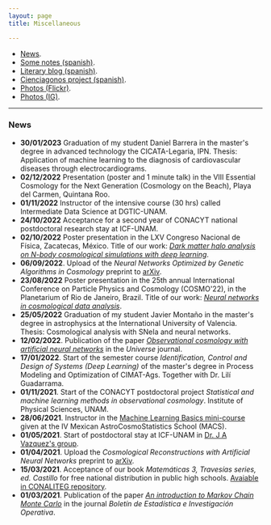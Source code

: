 ```yaml
---
layout: page
title: Miscellaneous

---
```


- [News](https://igomezv.github.io/other/#news).
- [Some notes (spanish)](https://igomezv.github.io/posts).
- [Literary blog (spanish)](http://www.neorelativista.blogspot.com).
- [Cienciagonos project (spanish)](https://cienciagonos.com).
- [Photos (Flickr)](https://www.flickr.com/photos/neorelativista).
- [Photos (IG)](https://www.instagram.com/neorelativista).


--------------------

### News

- **30/01/2023** Graduation of my student Daniel Barrera in the master's degree in advanced technology the CICATA-Legaria, IPN. Thesis: Application of machine learning to the diagnosis of cardiovascular diseases through electrocardiograms. 
- **02/12/2022** Presentation (poster and 1 minute talk) in the VIII Essential Cosmology for the Next Generation (Cosmology on the Beach), Playa del Carmen, Quintana Roo.
- **01/11/2022** Instructor of the intensive course (30 hrs) called Intermediate Data Science at DGTIC-UNAM.
- **24/10/2022** Acceptance for a second year of CONACYT national postdoctoral research stay at ICF-UNAM.
- **02/10/2022** Poster presentation in the LXV Congreso Nacional de Física, Zacatecas, México. Title of our work: [*Dark matter halo analysis on N-body cosmological simulations with deep learning*](https://www.academia.edu/89055693/Dark_matter_halo_analysis_on_N_body_cosmological_simulations_with_deep_learning).
- **06/09/2022**. Upload of the *Neural Networks Optimized by Genetic Algorithms in Cosmology* preprint to [arXiv](https://arxiv.org/abs/2209.02685).
- **23/08/2022** Poster presentation in the 25th annual International Conference on Particle Physics and Cosmology (COSMO'22), in the Planetarium of Rio de Janeiro, Brazil. Title of our work: [*Neural networks in cosmological data analysis*](https://www.academia.edu/86371757/Neural_networks_in_cosmological_data_analysis).
- **25/05/2022** Graduation of my student Javier Montaño in the master's degree in astrophysics at the International University of Valencia. Thesis: Cosmological analysis with SNeIa and neural networks.
- **12/02/2022**. Publication of the paper [*Observational cosmology with artificial neural networks*](https://www.mdpi.com/2218-1997/8/2/120) in the *Universe* journal.
- **17/01/2022**. Start of the semester course *Identification, Control and Design of Systems (Deep Learning)* of the master's degree in Process Modeling and Optimization of CIMAT-Ags. Together with Dr. Lilí Guadarrama. 
- **01/11/2021**. Start of the CONACYT postdoctoral project *Statistical and machine learning methods in observational cosmology*. Institute of Physical Sciences, UNAM. 
- **28/06/2021**. Instructor in the [Machine Learning Basics mini-course](https://github.com/igomezv/MACS_2021_ML_basics_neural_networks) given at the IV Mexican AstroCosmoStatistics School (MACS).
- **01/05/2021**. Start of postdoctoral stay at ICF-UNAM in [Dr. J A Vazquez's group](https://www.fis.unam.mx/~javazquez/index.html).
- **01/04/2021**. Upload the *Cosmological Reconstructions with Artificial Neural Networks* preprint to [arXiv](https://arxiv.org/abs/2104.00595).
- **15/03/2021**. Acceptance of our book *Matemáticas 3, Travesías series, ed. Castillo* for free national distribution in public high schools. [Avaiable in CONALITEG repository](https://secundaria.conaliteg.gob.mx/seleccion/content/common/detaLibro/detalleLibro.jsf?idLibro=697). 
- **01/03/2021**. Publication of the paper [*An introduction to Markov Chain Monte Carlo*](https://www.researchgate.net/publication/350485874_An_introduction_to_Markov_Chain_Monte_Carlo) in the journal *Boletín de Estadística e Investigación Operativa*. 




